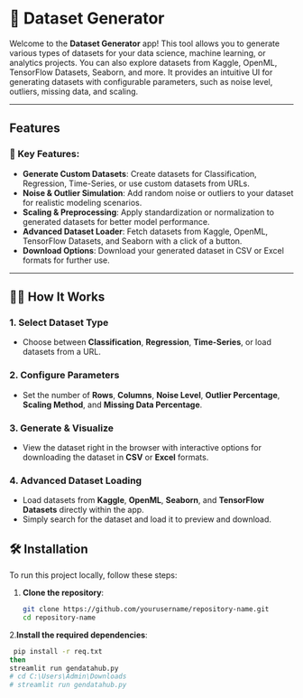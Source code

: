 # 🚀 Dataset Generator

Welcome to the **Dataset Generator** app! This tool allows you to generate various types of datasets for your data science, machine learning, or analytics projects. You can also explore datasets from Kaggle, OpenML, TensorFlow Datasets, Seaborn, and more. It provides an intuitive UI for generating datasets with configurable parameters, such as noise level, outliers, missing data, and scaling. 

---

## Features

### 🎯 Key Features:
- **Generate Custom Datasets**: Create datasets for Classification, Regression, Time-Series, or use custom datasets from URLs.
- **Noise & Outlier Simulation**: Add random noise or outliers to your dataset for realistic modeling scenarios.
- **Scaling & Preprocessing**: Apply standardization or normalization to generated datasets for better model performance.
- **Advanced Dataset Loader**: Fetch datasets from Kaggle, OpenML, TensorFlow Datasets, and Seaborn with a click of a button.
- **Download Options**: Download your generated dataset in CSV or Excel formats for further use.

---

## 🧑‍💻 How It Works

### 1. **Select Dataset Type**
   - Choose between **Classification**, **Regression**, **Time-Series**, or load datasets from a URL.

### 2. **Configure Parameters**
   - Set the number of **Rows**, **Columns**, **Noise Level**, **Outlier Percentage**, **Scaling Method**, and **Missing Data Percentage**.

### 3. **Generate & Visualize**
   - View the dataset right in the browser with interactive options for downloading the dataset in **CSV** or **Excel** formats.

### 4. **Advanced Dataset Loading**
   - Load datasets from **Kaggle**, **OpenML**, **Seaborn**, and **TensorFlow Datasets** directly within the app.
   - Simply search for the dataset and load it to preview and download.


## 🛠️ Installation

To run this project locally, follow these steps:

1. **Clone the repository**:
   ```bash
   git clone https://github.com/yourusername/repository-name.git
   cd repository-name
2.**Install the required dependencies**:
   ```bash
    pip install -r req.txt
then
   streamlit run gendatahub.py
# cd C:\Users\Admin\Downloads
# streamlit run gendatahub.py

